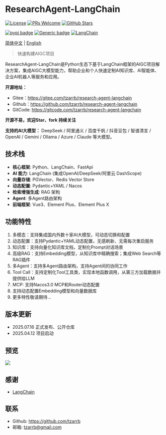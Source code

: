 
# ResearchAgent-LangChain

[![License](https://img.shields.io/badge/MIT-blue.svg)](https://opensource.org/license/mit)
[![PRs Welcome](https://img.shields.io/badge/PRs-welcome-brightgreen.svg)](https://github.com/tzarrb/research-agent-langchain)
[![GitHub Stars](https://img.shields.io/github/stars/tzarrb/research-agent-langchain?style=social)](https://github.com/tzarrb/research-agent-langchain)

[![pypi badge](https://img.shields.io/pypi/v/research-agent-langchain.svg)](https://shields.io/)
[![Generic badge](https://img.shields.io/badge/python-3.10%7C3.11%7C3.12-blue.svg)](https://pypi.org/project/pypiserver/)
[![LangChain](https://img.shields.io/badge/LangChain-0.3.0-brightgreen.svg)](https://python.langchain.com/)

<p>
<a href="./README.md">简体中文</a> | <a href="./README_en.md">English</a> 
</p>

> 快速构建AIGC项目

ResearchAgent-LangChain是Python生态下基于LangChain框架的AIGC项目解决方案，集成AIGC大模型能力，帮助企业和个人快速定制AI知识库、AI智能体、企业AI机器人等服务和应用。

**开源地址：**

- Gitee：https://gitee.com/tzarrb/research-agent-langchain
- Github：https://github.com/tzarrb/research-agent-langchain
- GitCode: https://gitcode.com/tzarrb/research-agent-langchain

**开源不易，欢迎Star、fork 持续关注**

**支持的AI大模型：** DeepSeek / 阿里通义 / 百度千帆 / 抖音豆包 / 智谱清言 / OpenAI / Gemini / Ollama / Azure / Claude 等大模型。

## 技术栈

- **核心框架**: Python、LangChain、FastApi
- **AI 能力**: LangChain (集成OpenAI/DeepSeek/阿里云 DashScope)
- **向量存储**: PGVector、Redis Vector Store
- **动态配置**: Pydantic+YAML / Nacos
- **检索增强生成**: RAG 架构
- **Agent**: 多Agent路由架构
- **前端框架**: Vue3、Element Plus、Element Plus X

## 功能特性

1. 多模态：支持集成国内外数十家AI大模型，可动态切换和配置
2. 动态配置：支持Pydantic+YAML动态配置，无感刷新、无需每次重启服务
3. 知识库：支持向量化知识库文档，定制化Prompt对话场景
4. 高级RAG：支持Embedding模型，从知识库中精确搜索；集成Web Search等RAG插件
5. 多Agent：支持多Agent路由架构，支持Agent间的协同工作
6. Tool Call：支持定制化Tool工具类，实现本地函数调用，从第三方加载数据并提供给LLM
7. MCP: 支持Nacos3.0 MCP和Router动态配置 
8. 支持动态配置Embedding模型和向量数据库 
9. 更多特性敬请期待...

## 版本更新

- 2025.07.16 正式发布、公开仓库
- 2025.04.12 项目启动

## 预览

![](docs/imgs/chat.png)

## 感谢

- [LangChain](https://python.langchain.com/)


## 联系

- Github: https://github.com/tzarrb
- 邮箱: tzarrb@gmail.com

